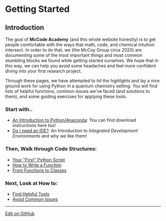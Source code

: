 # Getting Started

## Introduction
The goal of **McCode Academy** (and this whole website honestly) is to get people comfortable with the ways that math, code, and chemical intuition intersect. In order to do that, we (the McCoy Group circa 2020) are documenting some of the most important things and most common stumbling blocks we found while getting started ourselves. We hope that in this way, we can help you avoid some headaches and feel more confident diving into your first research project. 

Through these pages, we have attempted to *hit the highlights* and lay a nice ground work for using Python in a quantum chemistry setting. You will find lists of helpful functions, common issues we've faced (and solutions to them), and some guiding exercises for applying these tools. 

### Start with.. 
* [An Introduction to Python/Anaconda](IntroToPython.md): You can find download instructions here too!
* [Do I need an IDE?](IntroToIDEs.md): An Introduction to _Integrated Development Environments_ and why we like them! 

### Then, Walk through Code Structures: 
* [Your "First" Python Script](FirstPythonScript.md)
* [How to Write a Function](HowToWriteAFunction.md)
* [From Functions to Classes](FunctionsToClasses.md)

### Next, Look at How to: 
* [Find Helpful Tools](UsefulTools.md) 
* [Avoid Common Issues](CommonIssues.md)

---
[Edit on GitHub](https://github.com/McCoyGroup/References/edit/gh-pages/McCoy%20Group%20Code%20Academy/GettingStarted/index.md)
